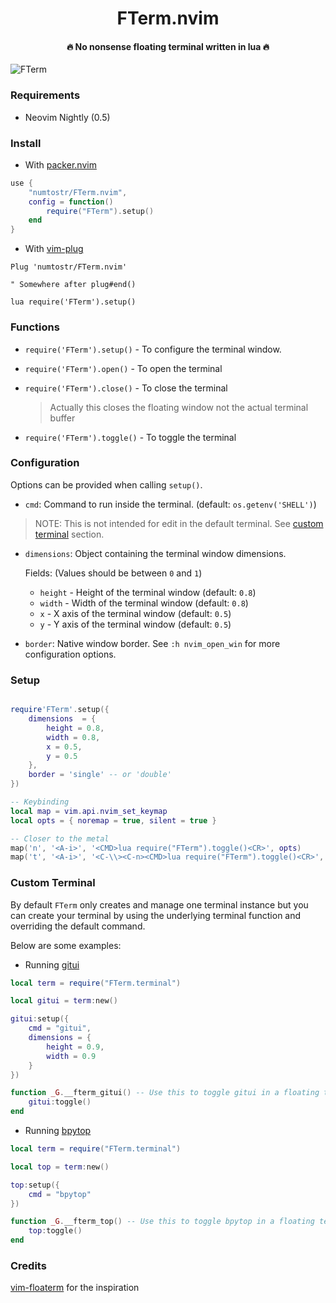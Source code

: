 <h1 align='center'>FTerm.nvim</h1>

<h4 align='center'>🔥 No nonsense floating terminal written in lua 🔥</h4>

![FTerm](https://user-images.githubusercontent.com/24727447/113905276-999bc580-97f0-11eb-9c01-347de0ff53c9.png "FTerm floating in the wind")

### Requirements

-   Neovim Nightly (0.5)

### Install

-   With [packer.nvim](https://github.com/wbthomason/packer.nvim)

```lua
use {
    "numtostr/FTerm.nvim",
    config = function()
        require("FTerm").setup()
    end
}
```

-   With [vim-plug](https://github.com/junegunn/vim-plug)

```vim
Plug 'numtostr/FTerm.nvim'

" Somewhere after plug#end()

lua require('FTerm').setup()
```

### Functions

-   `require('FTerm').setup()` - To configure the terminal window.

-   `require('FTerm').open()` - To open the terminal

-   `require('FTerm').close()` - To close the terminal

    > Actually this closes the floating window not the actual terminal buffer

-   `require('FTerm').toggle()` - To toggle the terminal

### Configuration

Options can be provided when calling `setup()`.

-   `cmd`: Command to run inside the terminal. (default: `os.getenv('SHELL')`)

> NOTE: This is not intended for edit in the default terminal. See [custom terminal](#custom-terminal) section.

-   `dimensions`: Object containing the terminal window dimensions.

    Fields: (Values should be between `0` and `1`)

    -   `height` - Height of the terminal window (default: `0.8`)
    -   `width` - Width of the terminal window (default: `0.8`)
    -   `x` - X axis of the terminal window (default: `0.5`)
    -   `y` - Y axis of the terminal window (default: `0.5`)

-   `border`: Native window border. See `:h nvim_open_win` for more configuration options.

### Setup

```lua

require'FTerm'.setup({
    dimensions  = {
        height = 0.8,
        width = 0.8,
        x = 0.5,
        y = 0.5
    },
    border = 'single' -- or 'double'
})

-- Keybinding
local map = vim.api.nvim_set_keymap
local opts = { noremap = true, silent = true }

-- Closer to the metal
map('n', '<A-i>', '<CMD>lua require("FTerm").toggle()<CR>', opts)
map('t', '<A-i>', '<C-\\><C-n><CMD>lua require("FTerm").toggle()<CR>', opts)
```

### Custom Terminal

By default `FTerm` only creates and manage one terminal instance but you can create your terminal by using the underlying terminal function and overriding the default command.

Below are some examples:

-   Running [gitui](https://github.com/extrawurst/gitui)

```lua
local term = require("FTerm.terminal")

local gitui = term:new()

gitui:setup({
    cmd = "gitui",
    dimensions = {
        height = 0.9,
        width = 0.9
    }
})

function _G.__fterm_gitui() -- Use this to toggle gitui in a floating terminal
    gitui:toggle()
end
```

-   Running [bpytop](https://github.com/aristocratos/bpytop)

```lua
local term = require("FTerm.terminal")

local top = term:new()

top:setup({
    cmd = "bpytop"
})

function _G.__fterm_top() -- Use this to toggle bpytop in a floating terminal
    top:toggle()
end
```

### Credits

[vim-floaterm](https://github.com/voldikss/vim-floaterm) for the inspiration
